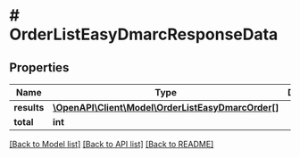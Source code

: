 # # OrderListEasyDmarcResponseData

## Properties

Name | Type | Description | Notes
------------ | ------------- | ------------- | -------------
**results** | [**\OpenAPI\Client\Model\OrderListEasyDmarcOrder[]**](OrderListEasyDmarcOrder.md) |  | [optional]
**total** | **int** |  | [optional]

[[Back to Model list]](../../README.md#models) [[Back to API list]](../../README.md#endpoints) [[Back to README]](../../README.md)

